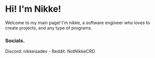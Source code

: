 # Hi! I'm Nikke!
Welcome to my main page! I'm nikke, a software engineer who loves to create projects, and any type of programs.
### Socials.
Discord: nikkeisadev - Reddit: NotNikkeCRD 
